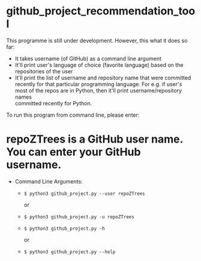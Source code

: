 # github_project_recommendation_tool

This programme is still under development. However, this what it does so far:
  
  - It takes username (of GitHub) as a command line argument 
  - It'll print user's language of choice (favorite language) based on the repositories of the user  
  - It'll print the list of username and repository name that were committed recently for that particular programming 
    language. For e.g. if user's most of the repos are in Python, then it'll print username/repository names  
    committed recently for Python.

To run this program from command line, please enter:

# repoZTrees is a GitHub user name. You can enter your GitHub username.

* Command Line Arguments:

  - `$ python3 github_project.py --user repoZTrees`     
      
      or
               
  - `$ python3 github_project.py -u repoZTrees` 
  
  
  - `$ python3 github_project.py -h`

      or 
    
  - `$ python3 github_project.py --help`

                    

